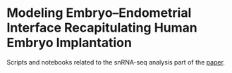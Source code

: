 # Modeling Embryo–Endometrial Interface Recapitulating Human Embryo Implantation

Scripts and notebooks related to the snRNA-seq analysis part of the [paper]().
